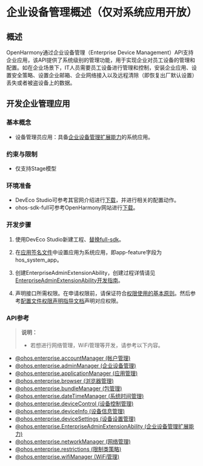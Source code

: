 # 企业设备管理概述（仅对系统应用开放）

## 概述
OpenHarmony通过企业设备管理（Enterprise Device Management）API支持企业应用，该API提供了系统级别的管理功能，用于实现企业对员工设备的管理和配置。如在企业场景下，IT人员需要员工设备进行管理和控制，安装企业应用、设置安全策略、设置企业邮箱、企业网络接入以及远程清除（即恢复出厂默认设置）丢失或者被盗设备上的数据。

## 开发企业管理应用

### 基本概念
- 设备管理员应用：具备[企业设备管理扩展能力](../../application-models/enterprise-extensionAbility.md)的系统应用。

### 约束与限制
- 仅支持Stage模型

### 环境准备
- DevEco Studio可参考其官网介绍进行[下载](https://developer.harmonyos.com/cn/develop/deveco-studio#download)，并进行相关的配置动作。
- ohos-sdk-full可参考OpenHarmony网站进行[下载](https://gitee.com/openharmony/docs/blob/master/zh-cn/release-notes/OpenHarmony-v3.2-beta2.md#%E4%BB%8E%E9%95%9C%E5%83%8F%E7%AB%99%E7%82%B9%E8%8E%B7%E5%8F%96)。

### 开发步骤

1. 使用DevEco Studio新建工程、[替换full-sdk](https://gitee.com/openharmony/docs/blob/master/zh-cn/application-dev/faqs/full-sdk-switch-guide.md)。

2. 在[应用签名文件](../../security/accesstoken-overview.md#应用apl等级说明)中设置应用为系统应用，即app-feature字段为hos_system_app。

3. 创建EnterpriseAdminExtensionAbility，创建过程详情请见[EnterpriseAdminExtensionAbility开发指南](../../application-models/enterprise-extensionAbility.md)。

4. 声明接口所需权限。在申请权限前，请保证符合[权限使用的基本原则](../../security/accesstoken-overview.md#权限使用的基本原则)。然后参考[配置文件权限声明指导文档](../../security/accesstoken-guidelines.md#acl方式声明)声明对应权限。

### API参考

> **说明：**
>
> - 若想进行网络管理，WiFi管理等开发，请参考以下内容。
- [@ohos.enterprise.accountManager (帐户管理)](js-apis-enterprise-accountManager.md)
- [@ohos.enterprise.adminManager (企业设备管理)](js-apis-enterprise-adminManager.md)
- [@ohos.enterprise.applicationManager (应用管理)](js-apis-enterprise-applicationManager.md)
- [@ohos.enterprise.browser (浏览器管理)](js-apis-enterprise-browser.md)
- [@ohos.enterprise.bundleManager (包管理)](js-apis-enterprise-bundleManager.md)
- [@ohos.enterprise.dateTimeManager (系统时间管理)](js-apis-enterprise-dateTimeManager.md)
- [@ohos.enterprise.deviceControl (设备控制管理)](js-apis-enterprise-deviceControl.md)
- [@ohos.enterprise.deviceInfo (设备信息管理)](js-apis-enterprise-deviceInfo.md)
- [@ohos.enterprise.deviceSettings (设备设置管理)](js-apis-enterprise-deviceSettings.md)
- [@ohos.enterprise.EnterpriseAdminExtensionAbility (企业设备管理扩展能力)](js-apis-EnterpriseAdminExtensionAbility.md)
- [@ohos.enterprise.networkManager (网络管理)](js-apis-enterprise-networkManager.md)
- [@ohos.enterprise.restrictions (限制类策略)](js-apis-enterprise-restrictions.md)
- [@ohos.enterprise.wifiManager (WiFi管理)](js-apis-enterprise-wifiManager.md)
